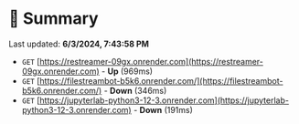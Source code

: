 # 📖 Summary
Last updated: **6/3/2024, 7:43:58 PM**

- `GET` [https://restreamer-09gx.onrender.com](https://restreamer-09gx.onrender.com) - **Up** (969ms)
- `GET` [https://filestreambot-b5k6.onrender.com/](https://filestreambot-b5k6.onrender.com/) - **Down** (346ms)
- `GET` [https://jupyterlab-python3-12-3.onrender.com](https://jupyterlab-python3-12-3.onrender.com) - **Down** (191ms)
